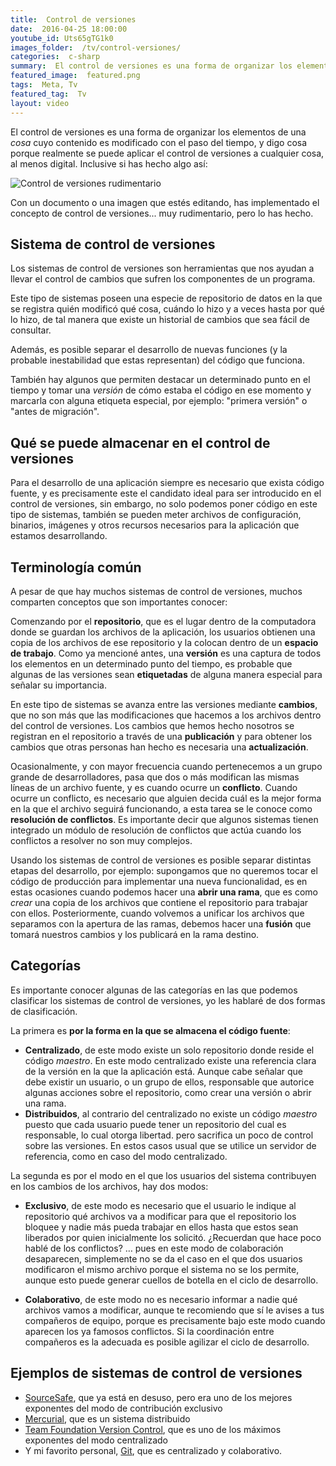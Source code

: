 ```yaml
---
title:  Control de versiones
date:  2016-04-25 18:00:00
youtube_id: Uts65gTG1k0
images_folder:  /tv/control-versiones/
categories:  c-sharp
summary:  El control de versiones es una forma de organizar los elementos de una *cosa* cuyo contenido es modificado con el paso del tiempo.
featured_image:  featured.png
tags:  Meta, Tv
featured_tag:  Tv
layout: video
---
```


El control de versiones es una forma de organizar los elementos de una *cosa* cuyo contenido es modificado con el paso del tiempo, y digo cosa porque realmente se puede aplicar el control de versiones a cualquier cosa, al menos digital. Inclusive si has hecho algo así:  

<img src="https://thatcsharpguy.github.io/postimages/tv__control-versiones__prehistoria.png" title="Control de versiones rudimentario" />
 
Con un documento o una imagen que estés editando, has implementado el concepto de control de versiones... muy rudimentario, pero lo has hecho.

## Sistema de control de versiones   
Los sistemas de control de versiones son herramientas que nos ayudan a llevar el control de cambios que sufren los componentes de un programa.  

Este tipo de sistemas poseen una especie de repositorio de datos en la que se registra quién modificó qué cosa, cuándo lo hizo y a veces hasta por qué lo hizo, de tal manera que existe un historial de cambios que sea fácil de consultar. 

Además, es posible separar el desarrollo de nuevas funciones (y la probable inestabilidad que estas representan) del código que funciona. 

También hay algunos que permiten destacar un determinado punto en el tiempo y tomar una *versión* de cómo estaba el código en ese momento y marcarla con alguna etiqueta especial, por ejemplo: "primera versión" o "antes de migración".

## Qué se puede almacenar en el control de versiones
Para el desarrollo de una aplicación siempre es necesario que exista código fuente, y es precisamente este el candidato ideal para ser introducido en el control de versiones, sin embargo, no solo podemos poner código en este tipo de sistemas, también se pueden meter archivos de configuración, binarios, imágenes y otros recursos necesarios para la aplicación que estamos desarrollando.  

## Terminología común
A pesar de que hay muchos sistemas de control de versiones, muchos comparten conceptos que son importantes conocer:   

Comenzando por el **repositorio**, que es el lugar dentro de la computadora donde se guardan los archivos de la aplicación, los usuarios obtienen una copia de los archivos de ese repositorio y la colocan dentro de un **espacio de trabajo**. Como ya mencioné antes, una **versión** es una captura de todos los elementos en un determinado punto del tiempo, es probable que algunas de las versiones sean **etiquetadas** de alguna manera especial para señalar su importancia.

En este tipo de sistemas se avanza entre las versiones mediante **cambios**, que no son más que las modificaciones que hacemos a los archivos dentro del control de versiones. Los cambios que hemos hecho nosotros se registran en el repositorio a través de una **publicación** y para obtener los cambios que otras personas han hecho es necesaria una **actualización**.

Ocasionalmente, y con mayor frecuencia cuando pertenecemos a un grupo grande de desarrolladores, pasa que dos o más modifican las mismas líneas de un archivo fuente, y es cuando ocurre un **conflicto**. Cuando ocurre un conflicto, es necesario que alguien decida cuál es la mejor forma en la que el archivo seguirá funcionando, a esta tarea se le conoce como **resolución de conflictos**. Es importante decir que algunos sistemas tienen  integrado un módulo de resolución de conflictos que actúa cuando los conflictos a resolver no son muy complejos.

Usando los sistemas de control de versiones es posible separar distintas etapas del desarrollo, por ejemplo: supongamos que no queremos tocar el código de producción para implementar una nueva funcionalidad, es en estas ocasiones cuando podemos hacer una **abrir una rama**, que es como *crear* una copia de los archivos que contiene el repositorio para trabajar con ellos. Posteriormente, cuando volvemos a unificar los archivos que separamos con la apertura de las ramas, debemos hacer una **fusión** que tomará nuestros cambios y los publicará en la rama destino.  

## Categorías
Es importante conocer algunas de las categorías en las que podemos clasificar los sistemas de control de versiones, yo les hablaré de dos formas de clasificación.

La primera es **por la forma en la que se almacena el código fuente**:

 - **Centralizado**, de este modo existe un solo repositorio donde reside el código *maestro*. En este modo centralizado existe una referencia clara de la versión en la que la aplicación está. Aunque cabe señalar que debe existir un usuario, o un grupo de ellos, responsable que autorice algunas acciones sobre el repositorio, como crear una versión o abrir una rama.
 - **Distribuidos**, al contrario del centralizado no existe un código *maestro* puesto que cada usuario puede tener un repositorio del cual es responsable, lo cual otorga libertad. pero sacrifica un poco de control sobre las versiones. En estos casos usual que se utilice un servidor de referencia, como en caso del modo centralizado.

La segunda es por el modo en el que los usuarios del sistema contribuyen en los cambios de los archivos, hay dos modos:  

- **Exclusivo**, de este modo es necesario que el usuario le indique al repositorio qué archivos va a modificar para que el repositorio los bloquee y nadie más pueda trabajar en ellos hasta que estos sean liberados por quien inicialmente los  solicitó. ¿Recuerdan que hace poco hablé de los conflictos? … pues en este modo de colaboración desaparecen, simplemente no se da el caso en el que dos usuarios modificaron el mismo archivo porque el sistema no se los permite, aunque esto puede generar cuellos de botella en el ciclo de desarrollo.

- **Colaborativo**, de este modo no es necesario informar a nadie qué archivos vamos a modificar, aunque te recomiendo que sí le avises a tus compañeros de equipo, porque es precisamente bajo este modo cuando aparecen los ya famosos conflictos. Si la coordinación entre compañeros es la adecuada es posible agilizar el ciclo de desarrollo.  

## Ejemplos de sistemas de control de versiones

- <a href="https://es.wikipedia.org/wiki/Microsoft_Visual_SourceSafe" target="_blank" rel="nofollow">SourceSafe</a>, que ya está en desuso, pero era uno de los mejores exponentes del modo de contribución exclusivo
- <a href="https://www.mercurial-scm.org" target="_blank" rel="nofollow">Mercurial</a>, que es un sistema distribuido
- <a href="https://msdn.microsoft.com/en-us/library/ms181237.aspx" target="_blank" rel="nofollow">Team Foundation Version Control</a>, que es uno de los máximos exponentes del modo centralizado
- Y mi favorito personal, <a href="https://git-scm.com" target="_blank" rel="nofollow">Git</a>, que es centralizado y colaborativo.
